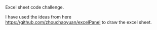 Excel sheet code challenge.

I have used the ideas from here https://github.com/zhouchaoyuan/excelPanel to draw the excel sheet.